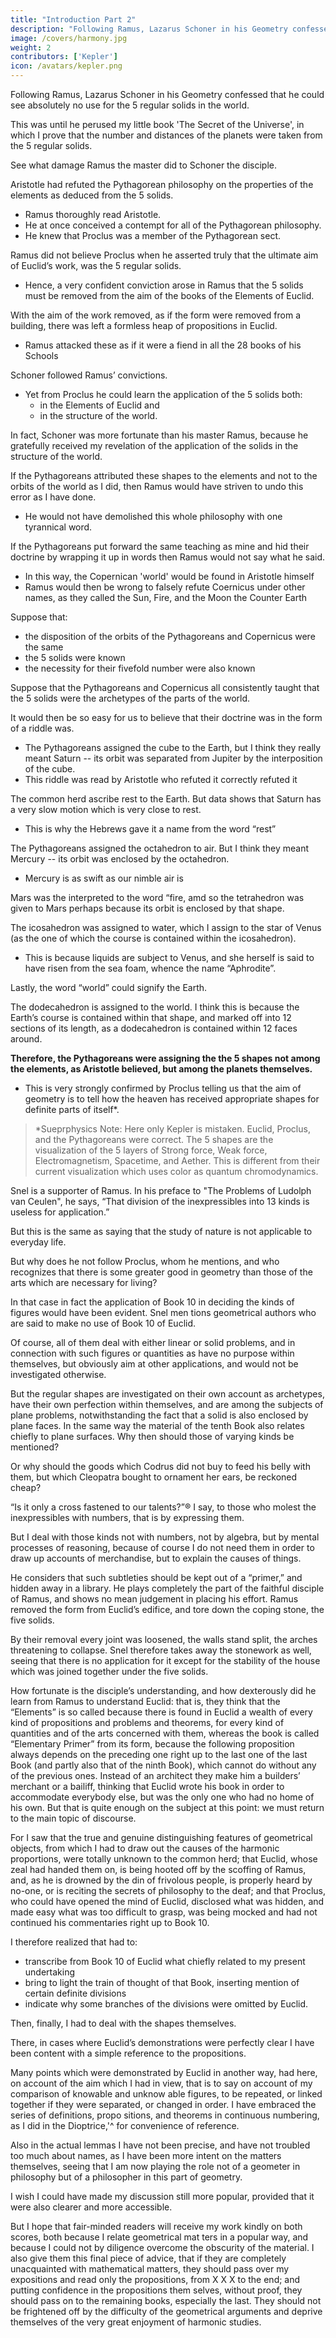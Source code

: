 ```yaml
---
title: "Introduction Part 2"
description: "Following Ramus, Lazarus Schoner in his Geometry confessed that he could see absolutely no use for the 5 regular solids in the world"
image: /covers/harmony.jpg
weight: 2
contributors: ['Kepler']
icon: /avatars/kepler.png
---
```



Following Ramus, Lazarus Schoner in his Geometry confessed that he could see absolutely no use for the 5 regular solids in the world.

This was until he perused my little book 'The Secret of the Universe', in which I prove that the number and distances of the planets were taken from the 5 regular solids.

See what damage Ramus the master did to Schoner the disciple. 

Aristotle had refuted the Pythagorean philosophy on the properties of the elements as deduced from the 5 solids.
- Ramus thoroughly read Aristotle.   
- He at once conceived a contempt for all of the Pythagorean philosophy.
- He knew that Proclus was a member of the Pythagorean sect.

Ramus did not believe Proclus when he asserted truly that the ultimate aim of Euclid’s work, was the 5 regular solids.
<!-- to which absolutely all the propositions of all its books were related,   -->
- Hence, a very confident conviction arose in Ramus that the 5 solids must be removed from the aim of the books of the Elements of Euclid.

With the aim of the work removed, as if the form were removed from a building, there was left a formless heap of propositions in Euclid.
- Ramus attacked these as if it were a fiend in all the 28 books of his Schools
<!-- , with great harshness of language, with great temerity, quite undeserved by so great a man. -->

Schoner followed Ramus’ convictions.
<!-- himself also believed (of course) that the regular solids had no application; and not only that, but he also neglected or despised Proclus, following the judgement of Ramus.  -->
- Yet from Proclus he could learn the application of the 5 solids both:
  - in the Elements of Euclid and
  - in the structure of the world.

In fact, Schoner was more fortunate than his master Ramus, because he gratefully received my revelation of the application of the solids in the structure of the world. 

If the Pythagoreans attributed these shapes to the elements and not to the orbits of the world as I did, then Ramus would have striven to undo this error as I have done.
<!-- over the true subject of the shapes -->
- He would not have demolished this whole philosophy with one tyrannical word. 

If the Pythagoreans put forward the same teaching as mine and hid their doctrine by wrapping it up in words then Ramus would not say what he said.
- In this way, the Copernican 'world' would be found in Aristotle himself
- Ramus would then be wrong to falsely refute Coernicus under other names, as they called the Sun, Fire, and the Moon the Counter Earth

Suppose that:
- the disposition of the orbits of the Pythagoreans and Copernicus were the same
- the 5 solids were known
- the necessity for their fivefold number were also known 

Suppose that the Pythagoreans and Copernicus all consistently taught that the 5 solids were the archetypes of the parts of the world.

It would then be so easy for us to believe that their doctrine was in the form of a riddle was.
- The Pythagoreans assigned the cube to the Earth, but I think they really meant Saturn -- its orbit was separated from Jupiter by the interposition of the cube.
- This riddle was read by Aristotle who refuted it correctly refuted it
<!-- in the true sense of the words, when Aristotle read it as  -->

The common herd ascribe rest to the Earth. But data shows that Saturn has a very slow motion which is very close to rest. 
- This is why the Hebrews gave it a name from the word “rest” 


The Pythagoreans assigned the octahedron to air. But I think they meant Mercury -- its orbit was enclosed by the octahedron.
- Mercury is as swift as our nimble air is
<!-- Similarly, Aristotle read it as the air to which the  was given, whereas they as it happened , the  of which  -->

Mars was the interpreted to the word “fire, amd so the tetrahedron was given to Mars perhaps because its orbit is enclosed by that shape.
 <!-- which also had elsewhere the name Pyrois (fiery one) from fire; and to it  -->


The icosahedron was assigned to water, which I assign to the star of Venus (as the one of which the course is contained within the icosahedron).
- This is because liquids are subject to Venus, and she herself is said to have risen from the sea foam, whence the name “Aphrodite”. 

Lastly, the word “world” could signify the Earth. 

The dodecahedron is assigned to the world. I think this is because the Earth’s course is contained within that shape, and marked off into 12 sections of its length, as a dodecahedron is contained within 12 faces around. 

**Therefore, the Pythagoreans were assigning the the 5 shapes not among the elements, as Aristotle believed, but among the planets themselves.**
- This is very strongly confirmed by Proclus telling us that the aim of geometry is to tell how the heaven has received appropriate shapes for definite parts of itself*.

> *Sueprphysics Note: Here only Kepler is mistaken. Euclid, Proclus, and the Pythagoreans were correct. The 5 shapes are the visualization of the 5 layers of Strong force, Weak force, Electromagnetism, Spacetime, and Aether. This is different from their current visualization which uses color as quantum chromodynamics.  


<!-- Nor is this yet the end of the damage which Ramus has inflicted on us. Consider the most ingenious of today’s geometers,  -->

Snel is a supporter of Ramus. In his preface to "The Problems of Ludolph van Ceulen",  he says, “That division of the inexpressibles into 13 kinds is useless for application.” 

But this is the same as saying that the study of nature is not applicable to everyday life. 

 <!-- f he is to recognize no application unless it is in everyday life, and if there is to be no application of   -->

But why does he not follow Proclus, whom he mentions, and who recognizes that there is some greater good in geometry than those of the arts which are necessary for living? 

In that case in fact the application of Book 10 in deciding the kinds of figures would have been evident. Snel men­
tions geometrical authors who are said to make no use of Book 10 of Euclid.

Of course, all of them deal with either linear or solid problems, and in connection with such figures or quantities as have
no purpose within themselves, but obviously aim at other applications, and would not be investigated otherwise. 

But the regular shapes are investigated on their own account as archetypes, have their own perfection within themselves, and are among the subjects of plane problems, notwithstanding the fact that a solid is also enclosed by plane faces. In the same way the material of the tenth Book also relates chiefly to plane surfaces. Why then should those of varying kinds be mentioned? 

Or why should the goods which Codrus did not buy to feed his belly with them, but which Cleopatra bought to ornament her ears, be reckoned cheap? 

“Is it only a cross fastened to our talents?”® I say, to those who molest the inexpressibles with numbers, that is by expressing them. 

But I deal with those kinds not with numbers, not by algebra, but by mental processes of reasoning, because of course I do not need them in order to draw up accounts of merchandise, but to explain the causes of things. 

He considers that such subtleties should be kept out of a “primer,” and hidden away in a library. He plays completely the part of the faithful disciple of Ramus, and shows no mean judgement in placing his effort. Ramus removed the form from Euclid’s edifice, and tore down the coping stone, the five solids. 

By their removal every joint was loosened, the walls stand split, the arches threatening to collapse. Snel therefore takes away the stonework as well, seeing that there is no application for it except for the stability of the house which was joined together under the five solids. 

How fortunate is the disciple’s understanding, and how dexterously did he learn from Ramus to understand Euclid: that is, they think that the “Elements” is so called because there is found in Euclid a wealth of every kind of propositions and problems and theorems, for every kind of quantities and of the arts concerned with them, whereas the book is called
“Elementary Primer” from its form, because the following proposition always depends on the preceding one right up to the last one of the last Book (and partly also that of the ninth Book), which cannot do without any of the previous ones. Instead of an architect they make him a builders’ merchant or a bailiff, thinking that Euclid wrote his
book in order to accommodate everybody else, but was the only one who had no home of his own. But that is quite enough on the subject at this point: we must return to the main topic of discourse.

For I saw that the true and genuine distinguishing features of geometrical objects, from which I had to draw out the causes of the harmonic proportions, were totally unknown to the common herd; that Euclid, whose zeal had handed them on, is being hooted off by the scoffing of Ramus, and, as he is drowned by the din of frivolous people, is properly heard by no-one, or is reciting the secrets of philosophy to the deaf; and that Proclus, who could have opened the mind of
Euclid, disclosed what was hidden, and made easy what was too difficult to grasp, was being mocked and had not continued his commentaries right up to Book 10.

I therefore realized that had to:
- transcribe from Book 10 of Euclid what chiefly related to my present undertaking
- bring to light the train of thought of that Book, inserting mention of certain definite divisions
- indicate why some branches of the divisions were omitted by Euclid. 

Then, finally, I had to deal with the shapes themselves.

There, in cases where Euclid’s demonstrations were perfectly clear I have been content with a simple reference to
the propositions. 

Many points which were demonstrated by Euclid in another way, had here, on account of the aim which I had in view,
that is to say on account of my comparison of knowable and unknow­
able figures, to be repeated, or linked together if they were separated,
or changed in order. I have embraced the series of definitions, propo­
sitions, and theorems in continuous numbering, as I did in the
Dioptrice,'^ for convenience of reference.

Also in the actual lemmas I have not been precise, and have not troubled too much about names,
as I have been more intent on the matters themselves, seeing that I
am now playing the role not of a geometer in philosophy but of a
philosopher in this part of geometry.

I wish I could have made my discussion still more popular, provided that it were also clearer and more accessible.

But I hope that fair-minded readers will receive my work kindly on both scores, both because I relate geometrical mat­
ters in a popular way, and because I could not by diligence overcome the obscurity of the material. I also give them this final piece of advice, that if they are completely unacquainted with mathematical matters, they should pass over my expositions and read only the propositions, from X X X to the end; and putting confidence in the propositions them­
selves, without proof, they should pass on to the remaining books, especially the last. They should not be frightened off by the difficulty of the geometrical arguments and deprive themselves of the very great enjoyment of harmonic studies.
